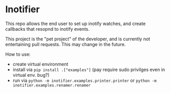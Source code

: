 # Inotifier #



This repo allows the end user to set up inotify watches, and create callbacks that resopnd to inotify events.

This project is the "pet project" of the developer, and is currently not entertaining pull requests. This may change in the future.

How to use:
* create virtual environment
* install via `pip install .["examples"]` (pay require sudo privilges even in virtual env. bug?)
* run via `python -m inotifier.examples.printer.printer` or `python -m inotifier.examples.renamer.renamer`
